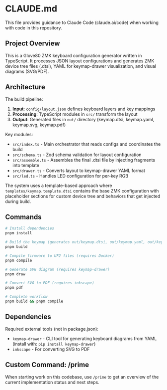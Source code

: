 # CLAUDE.md

This file provides guidance to Claude Code (claude.ai/code) when working with code in this repository.

## Project Overview

This is a Glove80 ZMK keyboard configuration generator written in TypeScript. It processes JSON layout configurations and generates ZMK device tree files (.dtsi), YAML for keymap-drawer visualization, and visual diagrams (SVG/PDF).

## Architecture

The build pipeline:
1. **Input**: `config/layout.json` defines keyboard layers and key mappings
2. **Processing**: TypeScript modules in `src/` transform the layout
3. **Output**: Generated files in `out/` directory (keymap.dtsi, keymap.yaml, keymap.svg, keymap.pdf)

Key modules:
- `src/index.ts` - Main orchestrator that reads configs and coordinates the build
- `src/schema.ts` - Zod schema validation for layout configuration
- `src/assemble.ts` - Assembles the final .dtsi file by injecting fragments into template
- `src/drawer.ts` - Converts layout to keymap-drawer YAML format
- `src/led.ts` - Handles LED configuration for per-key RGB

The system uses a template-based approach where `templates/keymap.template.dtsi` contains the base ZMK configuration with placeholder sections for custom device tree and behaviors that get injected during build.

## Commands

```bash
# Install dependencies
pnpm install

# Build the keymap (generates out/keymap.dtsi, out/keymap.yaml, out/keymap.svg, out/keymap.pdf)
pnpm build

# Compile firmware to UF2 files (requires Docker)
pnpm compile

# Generate SVG diagram (requires keymap-drawer)
pnpm draw

# Convert SVG to PDF (requires inkscape)
pnpm pdf

# Complete workflow
pnpm build && pnpm compile
```

## Dependencies

Required external tools (not in package.json):
- `keymap-drawer` - CLI tool for generating keyboard diagrams from YAML (install with: `pip install keymap-drawer`)
- `inkscape` - For converting SVG to PDF

## Custom Command: /prime

When starting work on this codebase, use `/prime` to get an overview of the current implementation status and next steps.